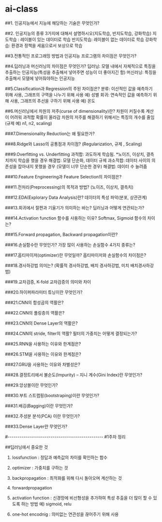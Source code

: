 # ai-class

##1. 인공지능에서 지능에 해당하는 기술은 무엇인가?

##2. 인공지능의 종류 3가지에 대해서 설명하시오(지도학습, 반지도학습, 강화학습)
지도학습 : 레이블이 있는 데이터로 학습
반지도학습: 레이블이 없는 데이터로 학습
강화학습: 환경과 정책을 세움으로서 보상으로 학습

##3.전통적인 프로그래밍 방법과 인공지능 프로그램의 차이점은 무엇인가?

##4.딥러닝과 머신러닝의 차이점은 무엇인가?
딥러닝: 모델 내에서 자체적으로 특징을 추출하는 인공지능(특성을 추출해서 넣어주면 성능이 더 좋아지긴 함)
머신러닝: 특징을 추출해서 모델에 넣어줘야하는 인공지능

##5.Classification과 Regression의 주된 차이점은?
분류: 이산적인 값을 예측하기 위해 사용, 그래프의 구역을 나누기 위해 사용 예) 성별
회귀: 연속적인 값을 예측하기 위해 사용, 그래프의 추선을 구하기 위해 사용 예) 온도

##6.머신러닝에서 차원의 저주(curse of dimensionality)란?
차원이 커질수록 계산이 어려워 과적합 확률이 올라감 
차원의 저주를 해결하기 위해서는 특징의 개수를 줄임(규제 예) n1, n2, scaling)

###7.Dimensionality Reduction는 왜 필요한가?

###8.Ridge와 Lasso의 공통점과 차이점? (Regularization, 규제 , Scaling)

###9.Overfitting vs. Underfitting
과적합: 과도하게 학습됨. *노이즈, 이상치, 결측치까지 학습을 했을 경우
  해결법: 모델 단순화, 데이터 규제
과소적합: 데이터 사이의 의존성을 잡아내지 못했을 경우 (모델이 너무 단순한 경우) 
  해결법: 데이터 수 늘려줌
  
###10.Feature Engineering과 Feature Selection의 차이점은?

###11.전처리(Preprocessing)의 목적과 방법? (노이즈, 이상치, 결측치)

###12.EDA(Explorary Data Analysis)란? 데이터의 특성 파악(분포, 상관관계)

###13.회귀에서 절편과 기울기가 의미하는 바는? 딥러닝과 어떻게 연관되는가?

###14.Activation function 함수를 사용하는 이유? Softmax, Sigmoid 함수의 차이는?

###15.Forward propagation, Backward propagation이란?

###16.손실함수란 무엇인가? 가장 많이 사용하는 손실함수 4가지 종류는?

###17.옵티마이저(optimizer)란 무엇일까? 옵티마이저와 손실함수의 차이점은?

###18.경사하강법 의미는? (확률적 경사하강법, 배치 경사하강법, 미치 배치경사하강법)

###19.교차검증, K-fold 교차검증의 의미와 차이

###20.하이퍼파라미터 튜닝이란 무엇인가?

###21.CNN의 합성곱의 역활은?

###22.CNN의 풀링층의 역활은?

###23.CNN의 Dense Layer의 역활은?

###24.CNN의 stride, filter의 역활? 필터의 가중치는 어떻게 결정되는가?

###25.RNN을 사용하는 이유와 한계점은?

###26.STM을 사용하는 이유와 한계점은?

###27.GRU을 사용하는 이유와 차별성은?

###28.결정트리에서 불순도(Impurity) – 지니 계수(Gini Index)란 무엇인가?

###29.앙상블이란 무엇인가?

###30.부트 스트랩핑(bootstraping)이란 무엇인가?

###31.배깅(Bagging)이란 무엇인가?

###32.주성분 분석(PCA) 이란 무엇인가?

###33.Dense Layer란 무엇인가?

#-------------------------------------------------
#1주차 정리

##딥러닝에서 중요한 것

1. lossfunction : 정답과 예측값의 차이를 확인하는 함수
2. optimizer : 가중치를 구하는 것
3. backpropagation : 최적화를 위해 다시 돌아오며 계산하는 것
4. forwardpropagation
5. activation function : 신경망에 비선형성을 추가하여 특성 추출을 더 많이 할 수 있도록 하는 방법 예) sigmoid, relu

7. one-hot encodnig : 의미없는 연관성을 끊어주기 위해 사용
